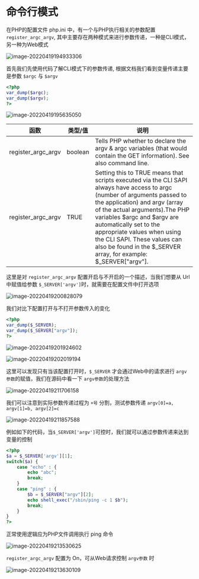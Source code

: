 # 命令行模式

在PHP的配置文件 php.ini 中，有一个与PHP执行相关的参数配置 `register_argc_argv`, 其中主要存在两种模式来进行参数传递，一种是CLI模式，另一种为Web模式

![image-20220419194933306](/assets/PeiQi-Wiki/img/image-20220419194933306.png)

首先我们先使用代码了解CLI模式下的参数传递, 根据文档我们看到变量传递主要是参数 `$argc` 与 `$argv`

```php
<?php
var_dump($argc);
var_dump($argv);
?>
```


![image-20220419195635050](/assets/PeiQi-Wiki/img/image-20220419195635050.png)



| 函数               | 类型/值 | 说明                                                         |
| ------------------ | ------- | ------------------------------------------------------------ |
| register_argc_argv | boolean | Tells PHP whether to declare the argv & argc variables (that would contain the GET information). See also command line. |
| register_argc_argv | TRUE    | Setting this to TRUE means that scripts executed via the CLI SAPI always have access to argc (number of arguments passed to the application) and argv (array of the actual arguments).The PHP variables $argc and $argv are automatically set to the appropriate values when using the CLI SAPI. These values can also be found in the $_SERVER array, for example: $_SERVER["argv"]. |



这里是对 `register_argc_argv` 配置开启与不开启的一个描述，当我们想要从 Url中赋值给参数 `$_SERVER['argv']`时，就需要在配置文件中打开选项

![image-20220419200828079](/assets/PeiQi-Wiki/img/image-20220419200828079.png)

我们对比下配置打开与不打开参数传入的变化

```php
<?php
var_dump($_SERVER);
var_dump($_SERVER["argv"]);
?>
```

![image-20220419201924602](/assets/PeiQi-Wiki/img/image-20220419201924602.png)

![image-20220419202019194](/assets/PeiQi-Wiki/img/image-20220419202019194.png)

这里可以发现只有当该配置打开时，`$_SERVER` 才会通过Web中的请求进行 `argv 参数`的赋值，我们在源码中看一下 `argv参数`的处理方法

![image-20220419211706158](/assets/PeiQi-Wiki/img/image-20220419211706158.png)

我们可以注意到实际参数传递过程为 `+号` 分割，测试参数传递 `argv[0]=a, argv[1]=b, argv[2]=c`

![image-20220419211857588](/assets/PeiQi-Wiki/img/image-20220419211857588.png)

例如如下的代码，当`$_SERVER['argv']`可控时，我们就可以通过参数传递来达到变量的控制

```php
<?php
$a = $_SERVER['argv'][1];
switch($a) {
    case "echo" : {
        echo "abc"; 
        break;
    }
    case "ping" : {
        $b = $_SERVER["argv"][2];
        echo shell_exec("/sbin/ping -c 1 $b");
        break;
    }
}
?>
```

正常使用逻辑应为PHP文件调用执行 ping 命令

![image-20220419213530625](/assets/PeiQi-Wiki/img/image-20220419213530625.png)

`register_argc_argv` 配置为 On，可从Web请求控制 `argv参数` 时

![image-20220419213630109](/assets/PeiQi-Wiki/img/image-20220419213630109.png)
